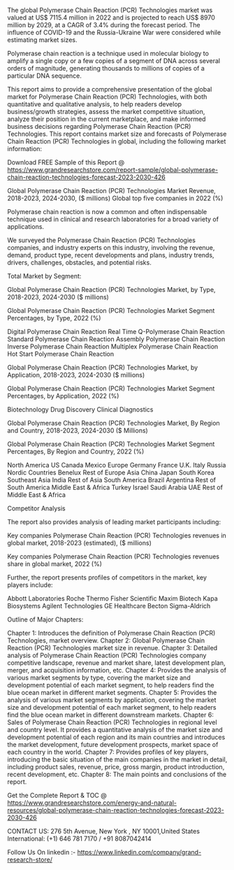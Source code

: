 
The global Polymerase Chain Reaction (PCR) Technologies market was valued at US$ 7115.4 million in 2022 and is projected to reach US$ 8970 million by 2029, at a CAGR of 3.4% during the forecast period. The influence of COVID-19 and the Russia-Ukraine War were considered while estimating market sizes.

Polymerase chain reaction is a technique used in molecular biology to amplify a single copy or a few copies of a segment of DNA across several orders of magnitude, generating thousands to millions of copies of a particular DNA sequence.

This report aims to provide a comprehensive presentation of the global market for Polymerase Chain Reaction (PCR) Technologies, with both quantitative and qualitative analysis, to help readers develop business/growth strategies, assess the market competitive situation, analyze their position in the current marketplace, and make informed business decisions regarding Polymerase Chain Reaction (PCR) Technologies. This report contains market size and forecasts of Polymerase Chain Reaction (PCR) Technologies in global, including the following market information:

Download FREE Sample of this Report @ https://www.grandresearchstore.com/report-sample/global-polymerase-chain-reaction-technologies-forecast-2023-2030-426

Global Polymerase Chain Reaction (PCR) Technologies Market Revenue, 2018-2023, 2024-2030, ($ millions)
Global top five companies in 2022 (%)

Polymerase chain reaction is now a common and often indispensable technique used in clinical and research laboratories for a broad variety of applications.

We surveyed the Polymerase Chain Reaction (PCR) Technologies companies, and industry experts on this industry, involving the revenue, demand, product type, recent developments and plans, industry trends, drivers, challenges, obstacles, and potential risks.

Total Market by Segment:

Global Polymerase Chain Reaction (PCR) Technologies Market, by Type, 2018-2023, 2024-2030 ($ millions)

Global Polymerase Chain Reaction (PCR) Technologies Market Segment Percentages, by Type, 2022 (%)

Digital Polymerase Chain Reaction
Real Time Q-Polymerase Chain Reaction
Standard Polymerase Chain Reaction
Assembly Polymerase Chain Reaction
Inverse Polymerase Chain Reaction
Multiplex Polymerase Chain Reaction
Hot Start Polymerase Chain Reaction

Global Polymerase Chain Reaction (PCR) Technologies Market, by Application, 2018-2023, 2024-2030 ($ millions)

Global Polymerase Chain Reaction (PCR) Technologies Market Segment Percentages, by Application, 2022 (%)

Biotechnology
Drug Discovery
Clinical Diagnostics

Global Polymerase Chain Reaction (PCR) Technologies Market, By Region and Country, 2018-2023, 2024-2030 ($ Millions)

Global Polymerase Chain Reaction (PCR) Technologies Market Segment Percentages, By Region and Country, 2022 (%)

North America
US
Canada
Mexico
Europe
Germany
France
U.K.
Italy
Russia
Nordic Countries
Benelux
Rest of Europe
Asia
China
Japan
South Korea
Southeast Asia
India
Rest of Asia
South America
Brazil
Argentina
Rest of South America
Middle East & Africa
Turkey
Israel
Saudi Arabia
UAE
Rest of Middle East & Africa

Competitor Analysis

The report also provides analysis of leading market participants including:

Key companies Polymerase Chain Reaction (PCR) Technologies revenues in global market, 2018-2023 (estimated), ($ millions)

Key companies Polymerase Chain Reaction (PCR) Technologies revenues share in global market, 2022 (%)

Further, the report presents profiles of competitors in the market, key players include:

Abbott Laboratories
Roche
Thermo Fisher Scientific
Maxim Biotech
Kapa Biosystems
Agilent Technologies
GE Healthcare
Becton
Sigma-Aldrich

Outline of Major Chapters:

Chapter 1: Introduces the definition of Polymerase Chain Reaction (PCR) Technologies, market overview.
Chapter 2: Global Polymerase Chain Reaction (PCR) Technologies market size in revenue.
Chapter 3: Detailed analysis of Polymerase Chain Reaction (PCR) Technologies company competitive landscape, revenue and market share, latest development plan, merger, and acquisition information, etc.
Chapter 4: Provides the analysis of various market segments by type, covering the market size and development potential of each market segment, to help readers find the blue ocean market in different market segments.
Chapter 5: Provides the analysis of various market segments by application, covering the market size and development potential of each market segment, to help readers find the blue ocean market in different downstream markets.
Chapter 6: Sales of Polymerase Chain Reaction (PCR) Technologies in regional level and country level. It provides a quantitative analysis of the market size and development potential of each region and its main countries and introduces the market development, future development prospects, market space of each country in the world.
Chapter 7: Provides profiles of key players, introducing the basic situation of the main companies in the market in detail, including product sales, revenue, price, gross margin, product introduction, recent development, etc.
Chapter 8: The main points and conclusions of the report.

Get the Complete Report & TOC @ https://www.grandresearchstore.com/energy-and-natural-resources/global-polymerase-chain-reaction-technologies-forecast-2023-2030-426

CONTACT US:
276 5th Avenue, New York , NY 10001,United States
International: (+1) 646 781 7170 / +91 8087042414

Follow Us On linkedin :- https://www.linkedin.com/company/grand-research-store/
